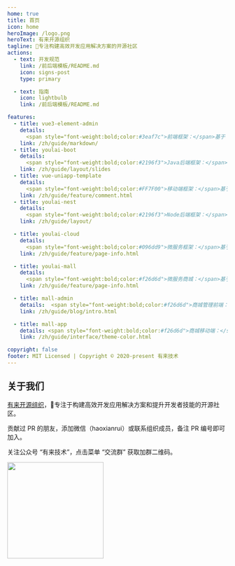 ```yaml
---
home: true
title: 首页
icon: home
heroImage: /logo.png
heroText: 有来开源组织
tagline: 🚀专注构建高效开发应用解决方案的开源社区
actions:
  - text: 开发规范
    link: /前后端模板/README.md
    icon: signs-post
    type: primary

  - text: 指南
    icon: lightbulb
    link: /前后端模板/README.md

features:
  - title: vue3-element-admin
    details:
      <span style="font-weight:bold;color:#3eaf7c">前端框架：</span>基于 Vue3、Vite、TypeScript、Element-Plus 构建的高效极简企业级后台管理前端模板。
    link: /zh/guide/markdown/
  - title: youlai-boot
    details:
      <span style="font-weight:bold;color:#2196f3">Java后端框架：</span>基于 Java、Spring Boot 3、Spring Security 构建的安全可靠、简洁易扩展的 RBAC 权限管理后端。
    link: /zh/guide/layout/slides
  - title: vue-uniapp-template
    details:
      <span style="font-weight:bold;color:#FF7F00">移动端框架：</span>基于 Uni-App、Vue3 和 TypeScript 构建的灵活跨平台移动端模板，使用 VSCode 和 CLI 高效开发模式。
    link: /zh/guide/feature/comment.html
  - title: youlai-nest
    details:
      <span style="font-weight:bold;color:#2196f3">Node后端框架：</span>基于 Node、Nest 和 TypeScript 构建的 RBAC 权限管理后端，前端全栈开发首选。
    link: /zh/guide/layout/

  - title: youlai-cloud
    details:
      <span style="font-weight:bold;color:#096dd9">微服务框架：</span>基于 Java、Spring Boot 3、Spring Cloud & Alibaba、SAS 构建的微服务解决方案。
    link: /zh/guide/feature/page-info.html

  - title: youlai-mall
    details:
      <span style="font-weight:bold;color:#f26d6d">微服务商城：</span>基于 vue3-element-admin、youlai-cloud、uniapp-nutui-template 构建的微服务商城
    link: /zh/guide/feature/page-info.html

  - title: mall-admin
    details:  <span style="font-weight:bold;color:#f26d6d">商城管理前端：</span>基于 vue3-element-admin 模板框架开发的 youlai-mall 商城管理系统
    link: /zh/guide/blog/intro.html

  - title: mall-app
    details: <span style="font-weight:bold;color:#f26d6d">商城移动端：</span>youlai-mall 微信小程序/H5/Android/iOS 移动应用端。
    link: /zh/guide/interface/theme-color.html

copyright: false
footer: MIT Licensed | Copyright © 2020-present 有来技术
---
```


## 关于我们
[有来开源组织](https://gitee.com/youlaiorg)，🚀专注于构建高效开发应用解决方案和提升开发者技能的开源社区。

贡献过 PR 的朋友，添加微信（haoxianrui）或联系组织成员，备注 PR 编号即可加入。

关注公众号 “有来技术”，点击菜单 “交流群” 获取加群二维码。

 <img src="https://foruda.gitee.com/images/1737108820762592766/3390ed0d_716974.png" height="220px"/> 



